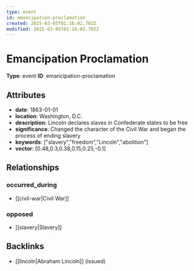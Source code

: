 ```yaml
---
type: event
id: emancipation-proclamation
created: 2025-03-05T01:16:02.702Z
modified: 2025-03-05T01:16:02.702Z
---
```


# Emancipation Proclamation

**Type**: event
**ID**: emancipation-proclamation

## Attributes

- **date**: 1863-01-01
- **location**: Washington, D.C.
- **description**: Lincoln declares slaves in Confederate states to be free
- **significance**: Changed the character of the Civil War and began the process of ending slavery
- **keywords**: ["slavery","freedom","Lincoln","abolition"]
- **vector**: [0.48,0.3,0.38,0.15,0.25,-0.1]

## Relationships

### occurred_during

- [[civil-war|Civil War]]

### opposed

- [[slavery|Slavery]]

## Backlinks

- [[lincoln|Abraham Lincoln]] (issued)

